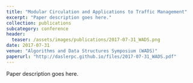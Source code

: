 ```yaml
---
title: "Modular Circulation and Applications to Traffic Management"
excerpt: "Paper description goes here."
collection: publications
subcategory: conference
header: 
  teaser: /assets/images/publications/2017-07-31_WADS.png
date: 2017-07-31
venue: "Algorithms and Data Structures Symposium (WADS)"
paperurl: "http://daslerpc.github.io/files/2017-07-31_WADS.pdf"
---
```


Paper description goes here.